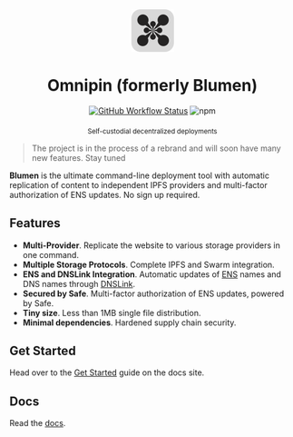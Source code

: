 <div align="center">

<img src="logo.svg" height="75" width="75" />
<h1>Omnipin (formerly Blumen)</h1>

[![GitHub Workflow
Status][gh-actions-img]][github-actions] ![npm](https://img.shields.io/npm/dt/blumen?style=for-the-badge&logo=npm&color=%232B4AD4&label)

<sub>Self-custodial decentralized deployments</sub>
</div>

> The project is in the process of a rebrand and will soon have many new features. Stay tuned

**Blumen** is the ultimate command-line deployment tool with automatic replication of content to independent IPFS providers and multi-factor authorization of ENS updates. No sign up required. 

## Features

- **Multi-Provider**. Replicate the website to various storage providers in one command.
- **Multiple Storage Protocols**. Complete IPFS and Swarm integration.
- **ENS and DNSLink Integration**. Automatic updates of [ENS](https://ens.domains) names and DNS names through [DNSLink](https://dnslink.dev).
- **Secured by Safe**. Multi-factor authorization of ENS updates, powered by Safe.
- **Tiny size**. Less than 1MB single file distribution.
- **Minimal dependencies**. Hardened supply chain security.

## Get Started

Head over to the [Get Started](https://blumen.stauro.dev/docs/) guide on the docs site.

## Docs

Read the [docs](https://blumen.stauro.dev).


[github-actions]: https://github.com/StauroDEV/blumen/actions
[gh-actions-img]: https://img.shields.io/github/actions/workflow/status/StauroDEV/blumen/ci.yml?branch=main&style=for-the-badge&logo=github&label=&color=%232B4AD4
